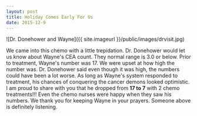 ```yaml
--- 
layout: post
title: Holiday Comes Early For Us
date: 2015-12-9
---
```

![Dr. Donehower and Wayne]({{ site.imageurl }}/public/images/drvisit.jpg)

We came into this chemo with a little trepidation. Dr. Donehower would let us know about Wayne's CEA count.  They normal range is 3.0 or below. Prior to treatment, Wayne's number was 17. We were upset at how high the number was.  Dr. Donehower said even though it was high, the numbers could have been a lot worse. As long as Wayne's system responded to treatment, his chances of conquering the cancer demons looked optimistic. I am proud to share with you that he dropped from **17 to 7** with 2 chemo treatments!!!  Even the chemo nurses were happy when they saw his numbers. 
We thank you for keeping Wayne in your prayers. Someone above is definitely listening. 

